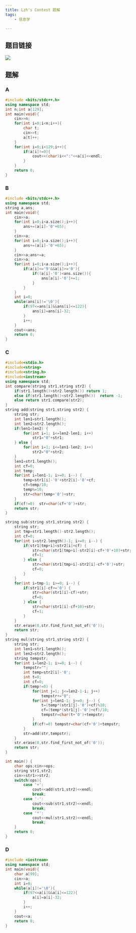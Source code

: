 ```yaml
---
title: Lzh's Contest 题解
tags:
    - 信息学

---
```


## 题目链接

[![](https://img.shields.io/badge/Luogu-contest%2FLzh'contest-blue?style=flat-square)](https://www.luogu.com.cn/contest/86751)

## 题解

### A
```cpp
#include <bits/stdc++.h>
using namespace std;
int n;int a[129];
int main(void){
	cin>>n;
	for(int i=0;i<n;i++){
		char t;
		cin>>t;
		a[t]++;
	}
	for(int i=0;i<129;i++){
		if(a[i]!=0){
			cout<<(char)i<<":"<<a[i]<<endl;
		}
	}
	return 0;
}
```

### B
```cpp
#include <bits/stdc++.h>
using namespace std;
string a,ans;
int main(void){
	cin>>a;
	for(int i=0;i<a.size();i++){
		ans+=(a[i]-'0'+65);
	}
	cin>>a;
	for(int i=0;i<a.size();i++){
		ans+=(a[i]-'0'+65);
	}
	cin>>a;ans+=a;
	cin>>a;
	for(int i=0;i<a.size();i++){
		if(a[i]<='9'&&a[i]>='0'){
			if((a[i]-'0')<ans.size()){
				ans[a[i]-'0']+=1;
			}
		}
	} 
	int i=0;
	while(ans[i]!='\0'){
		if(97<=ans[i]&&ans[i]<=122){
			ans[i]=ans[i]-32;
		}
		i++;
	}
	cout<<ans;
	return 0;
} 
```

### C
```cpp
#include<stdio.h>
#include<string>
#include<string.h>
#include<iostream>
using namespace std;
int compare(string str1,string str2) {
	if(str1.length()>str2.length()) return 1;
	else if(str1.length()<str2.length())  return -1;
	else return str1.compare(str2);
}
string add(string str1,string str2) {
	string str;
	int len1=str1.length();
	int len2=str2.length();
	if(len1<len2) {
		for(int i=1; i<=len2-len1; i++)
			str1="0"+str1;
	} else {
		for(int i=1; i<=len1-len2; i++)
			str2="0"+str2;
	}
	len1=str1.length();
	int cf=0;
	int temp;
	for(int i=len1-1; i>=0; i--) {
		temp=str1[i]-'0'+str2[i]-'0'+cf;
		cf=temp/10;
		temp%=10;
		str=char(temp+'0')+str;
	}
	if(cf!=0)  str=char(cf+'0')+str;
	return str;
}

string sub(string str1,string str2) {
	string str;
	int tmp=str1.length()-str2.length();
	int cf=0;
	for(int i=str2.length()-1; i>=0; i--) {
		if(str1[tmp+i]<str2[i]+cf) {
			str=char(str1[tmp+i]-str2[i]-cf+'0'+10)+str;
			cf=1;
		} else {
			str=char(str1[tmp+i]-str2[i]-cf+'0')+str;
			cf=0;
		}
	}
	for(int i=tmp-1; i>=0; i--) {
		if(str1[i]-cf>='0') {
			str=char(str1[i]-cf)+str;
			cf=0;
		} else {
			str=char(str1[i]-cf+10)+str;
			cf=1;
		}
	}
	str.erase(0,str.find_first_not_of('0'));
	return str;
}
string mul(string str1,string str2) {
	string str;
	int len1=str1.length();
	int len2=str2.length();
	string tempstr;
	for(int i=len2-1; i>=0; i--) {
		tempstr="";
		int temp=str2[i]-'0';
		int t=0;
		int cf=0;
		if(temp!=0) {
			for(int j=1; j<=len2-1-i; j++)
				tempstr+="0";
			for(int j=len1-1; j>=0; j--) {
				t=(temp*(str1[j]-'0')+cf)%10;
				cf=(temp*(str1[j]-'0')+cf)/10;
				tempstr=char(t+'0')+tempstr;
			}
			if(cf!=0) tempstr=char(cf+'0')+tempstr;
		}
		str=add(str,tempstr);
	}
	str.erase(0,str.find_first_not_of('0'));
	return str;
}

int main() {
	char ops;cin>>ops;
	string str1,str2;
	cin>>str1>>str2;
	switch(ops){
		case '+':
			cout<<add(str1,str2)<<endl;
			break;
		case '-':
			cout<<sub(str1,str2)<<endl;
			break;
		case '*':
			cout<<mul(str1,str2)<<endl;
			break;
	}
	return 0;
}


```

### D
```cpp
#include <iostream>
using namespace std;
int main(void){
	char a[99];
	cin>>a;
	int i=0;
	while(a[i]!='\0'){
		if(97<=a[i]&&a[i]<=122){
			a[i]=a[i]-32;
		}
		i++;
	}
	cout<<a;
	return 0;
}

```


<script src="https://giscus.app/client.js"
    data-repo="liuzihaohao/liuzihaohao.github.io"
    data-repo-id="R_kgDOI3HDkw"
    data-category="Announcements"
    data-category-id="DIC_kwDOI3HDk84CT4T2"
    data-mapping="pathname"
    data-strict="1"
    data-reactions-enabled="1"
    data-emit-metadata="0"
    data-input-position="top"
    data-theme="preferred_color_scheme"
    data-lang="zh-CN"
    data-loading="lazy"
    crossorigin="anonymous"
    async>
</script>
